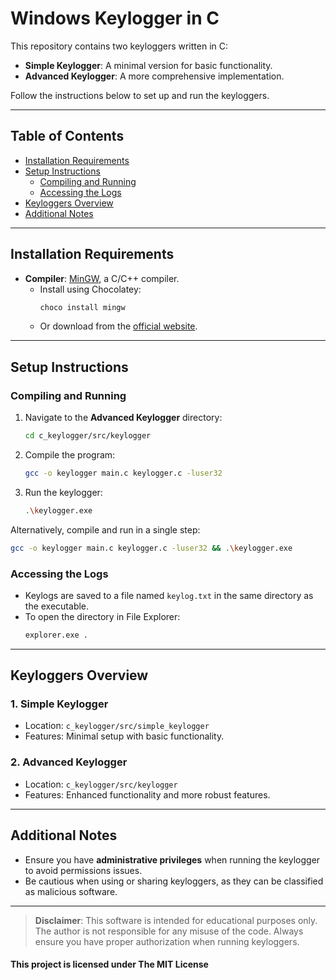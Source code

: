 # Windows Keylogger in C

This repository contains two keyloggers written in C:

- **Simple Keylogger**: A minimal version for basic functionality.
- **Advanced Keylogger**: A more comprehensive implementation.

Follow the instructions below to set up and run the keyloggers.

---

## Table of Contents

- [Installation Requirements](#installation-requirements)
- [Setup Instructions](#setup-instructions)
  - [Compiling and Running](#compiling-and-running)
  - [Accessing the Logs](#accessing-the-logs)
- [Keyloggers Overview](#keyloggers-overview)
- [Additional Notes](#additional-notes)

---

## Installation Requirements

- **Compiler**: [MinGW](https://www.mingw-w64.org/), a C/C++ compiler.
  - Install using Chocolatey:  
    ```bash
    choco install mingw
    ```
  - Or download from the [official website](https://www.mingw-w64.org/).

---

## Setup Instructions

### Compiling and Running

1. Navigate to the **Advanced Keylogger** directory:
   ```bash
   cd c_keylogger/src/keylogger
   ```
2. Compile the program:
   ```bash
   gcc -o keylogger main.c keylogger.c -luser32
   ```
3. Run the keylogger:
   ```bash
   .\keylogger.exe
   ```

Alternatively, compile and run in a single step:
```bash
gcc -o keylogger main.c keylogger.c -luser32 && .\keylogger.exe
```

### Accessing the Logs

- Keylogs are saved to a file named `keylog.txt` in the same directory as the executable.
- To open the directory in File Explorer:
  ```bash
  explorer.exe .
  ```

---

## Keyloggers Overview

### 1. **Simple Keylogger**
- Location: `c_keylogger/src/simple_keylogger`
- Features: Minimal setup with basic functionality.

### 2. **Advanced Keylogger**
- Location: `c_keylogger/src/keylogger`
- Features: Enhanced functionality and more robust features.

---

## Additional Notes

- Ensure you have **administrative privileges** when running the keylogger to avoid permissions issues.
- Be cautious when using or sharing keyloggers, as they can be classified as malicious software.

---

> **Disclaimer**: This software is intended for educational purposes only. The author is not responsible for any misuse of the code. Always ensure you have proper authorization when running keyloggers.

#### This project is licensed under The MIT License
